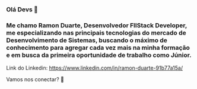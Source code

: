 ### Olá Devs 👋

### Me chamo Ramon Duarte, Desenvolvedor FllStack Developer, me especializando nas principais tecnologias do mercado de Desenvolvimento de Sistemas, buscando o máximo de conhecimento para agregar cada vez mais na minha formação e em busca da primeira oportunidade de trabalho como Júnior.


Link do Linkedin: https://www.linkedin.com/in/ramon-duarte-91b77a15a/

Vamos nos conectar? 👋

